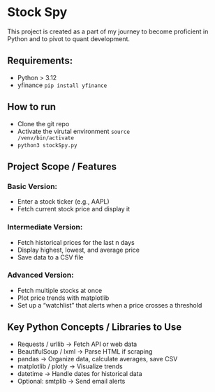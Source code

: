 # Stock Spy
This project is created as a part of my journey to become proficient in Python and to pivot to quant development.

## Requirements:
- Python > 3.12
- yfinance <code>pip install yfinance</code>

## How to run
- Clone the git repo
- Activate the virutal environment <code>source /venv/bin/activate</code>
- <code>python3 stockSpy.py</code>
## Project Scope / Features
### Basic Version:
- Enter a stock ticker (e.g., AAPL)
- Fetch current stock price and display it

### Intermediate Version:
- Fetch historical prices for the last n days
- Display highest, lowest, and average price
- Save data to a CSV file

### Advanced Version:
- Fetch multiple stocks at once
- Plot price trends with matplotlib
- Set up a “watchlist” that alerts when a price crosses a threshold

## Key Python Concepts / Libraries to Use
- Requests / urllib → Fetch API or web data
- BeautifulSoup / lxml → Parse HTML if scraping
- pandas → Organize data, calculate averages, save CSV
- matplotlib / plotly → Visualize trends
- datetime → Handle dates for historical data
- Optional: smtplib → Send email alerts
